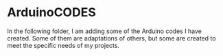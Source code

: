 # ArduinoCODES
In the following folder, I am adding some of the Arduino codes I have created. Some of them are adaptations of others, but some are created to meet the specific needs of my projects.
